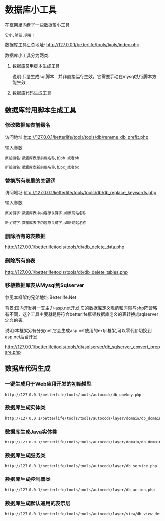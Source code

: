# 数据库小工具

在框架里内嵌了一些数据库小工具

```
它小,够轻,实用！
```

数据库工具汇总地址: http://127.0.0.1/betterlife/tools/tools/index.php

数据库小工具分为两类:

1. 数据库常用脚本生成工具

    说明:只是生成sql脚本，并非直接运行生效，它需要手动在mysql执行脚本方能生效

2. 数据库代码生成工具

## 数据库常用脚本生成工具

### 修改数据库表前缀名
访问地址:http://127.0.0.1/betterlife/tools/tools/db/rename_db_prefix.php

输入参数

    原前缀名:数据库表原前缀名称,如bb_或者bb

    新前缀名:数据库表新前缀名称,如bc_或者bc


### 替换所有表里的关键词

访问地址:http://127.0.0.1/betterlife/tools/tools/db/db_replace_keywords.php

输入参数

    原关键字:数据库表中内容原关键字,如原网站名称

    新关键字:数据库表中内容原关键字,如新网站名称

### 删除所有的表数据

http://127.0.0.1/betterlife/tools/tools/db/db_delete_data.php

### 删除所有的表

http://127.0.0.1/betterlife/tools/tools/db/db_delete_tables.php

### 移植数据库表从Mysql到Sqlserver

参见本框架的兄弟地址:Betterlife.Net

背景:国内开发另一支主力-asp.net开发,它的数据库定义规范和习惯与php阵营略有不同，这个工具主要就是将符合betterlife框架数据库定义的表转换成sqlserver定义的表。

说明:本框架另有分支net,它会生成asp.net使用的extjs框架,可以零代价切换到asp.net后台开发

http://127.0.0.1/betterlife/tools/tools/db/sqlserver/db_sqlserver_convert_prepare.php

## 数据库代码生成

### 一键生成用于Web应用开发的初始模型
    
    http://127.0.0.1/betterlife/tools/tools/autocode/db_onekey.php

### 数据库生成实体类
    
    http://127.0.0.1/betterlife/tools/tools/autocode/layer/domain/db_domain.php

### 数据库生成Java实体类
    
    http://127.0.0.1/betterlife/tools/tools/autocode/layer/domain/db_domain_java.php

### 数据库生成服务类

    http://127.0.0.1/betterlife/tools/tools/autocode/layer/db_service.php

### 数据库生成控制器类

    http://127.0.0.1/betterlife/tools/tools/autocode/layer/db_action.php

### 数据库生成默认通用的表示层

    http://127.0.0.1/betterlife/tools/tools/autocode/layer/view/db_view_default.php
